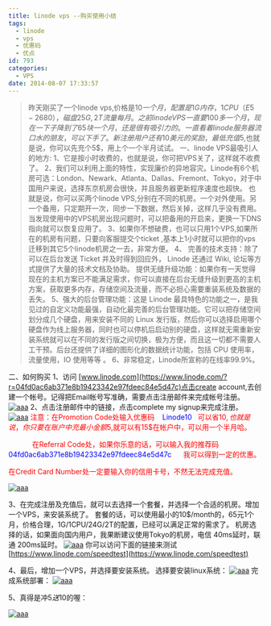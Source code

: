 ```yaml
---
title: linode vps --购买使用小结
tags:
  - linode
  - vps
  - 优惠码
  - 优点
id: 793
categories:
  - VPS
date: 2014-08-07 17:33:57
---
```


> 昨天刚买了一个linode vps,价格是10$一个月，配置是1G内存，1CPU（E5-2680），磁盘25G,2T流量每月。之前linode VPS一直要100多一个月，现在一下子降到了65块一个月，还是很有吸引力的。一直看着linode服务器流口水的朋友，可以下手了。新注册用户还有10美元的奖励，最低充值5$,也就是说，你可以先充个5$，用上个一个半月试试。
一、linode VPS最吸引人的地方:
1、它是按小时收费的，也就是说，你可把VPS关了，这样就不收费了。
2、我们可以利用上面的特性，实现廉价的异地容灾。Linode有6个机房可选：London、Newark、Atlanta、Dallas、Fremont、Tokyo，对于中国用户来说，选择东京机房会很快，并且服务器更新程序速度也超快。 也就是说，你可以买两个linode VPS,分别在不同的机房。一个对外使用。另一个备用，只定期开一次，同步一下数据，然后关掉，这样几乎没有费用。当发现使用中的VPS机房出现问题时，可以把备用的开启来，更换一下DNS 指向就可以恢复应用了。
3、如果你不想破费，也可以只用1个VPS,如果所在的机房有问题，只要向客服提交个ticket ,基本上1小时就可以把你的vps迁移到其它5个linode机房之一去，非常方便。
4、 完善的技术支持：除了可以在后台发送 Ticket 并及时得到回应外， Linode 还通过 Wiki, 论坛等方式提供了大量的技术文档及协助。
提供无缝升级功能：如果你有一天觉得现在的主机方案已不能满足需求，你可以直接在后台无缝升级到更高的主机方案，获取更多内存，存储空间及流量，而不必担心需要重装系统及数据的丢失。
5、强大的后台管理功能：这是 Linode 最具特色的功能之一，是我见过的自定义功能最强，自动化最完善的后台管理功能。它可以把存储空间划分成几个硬盘，用来安装不同的 Linux 发行版，然后你可以选择启用哪个硬盘作为线上服务器，同时也可以停机后启动别的硬盘，这样就无需重新安装系统就可以在不同的发行版之间切换，极为方便，而且这一切都不需要人工干预。后台还提供了详细的图形化的数据统计功能，包括 CPU 使用率，流量使用，IO 使用等等 。
6、非常稳定，Linode所宣称的在线率99.9%。

二、如何购买
1、访问 [www.linode.com](https://www.linode.com/?r=04fd0ac6ab371e8b19423342e97fdeec84e5d47c)点击create account,去创建一个帐号。记得把Email帐号写准确，需要点击注册邮件来完成帐号注册。
[![aaa](http://www.m690.com/wp-content/uploads/2014/08/aaa.jpg)](http://www.m690.com/wp-content/uploads/2014/08/aaa.jpg)
2、点击注册邮件中的链接，点击complete my signup来完成注册。
[![aaa](http://www.m690.com/wp-content/uploads/2014/08/aaa1.jpg)](http://www.m690.com/wp-content/uploads/2014/08/aaa1.jpg)
<span style="color: #ff0000;">注意：在Promotion Code处输入优惠码    <span style="color: #0000ff;">Linode10   </span><span style="color: #ff0000;">可以省10$,也就是说，你只要在账户中充最小金额5$,就可以有15$在帐户中，可以用一个半月哈。</span></span>

<span style="color: #ff0000;">             在Referral Code处，如果你乐意的话，可以输入我的推荐码    </span><span style="color: #0000ff;">04fd0ac6ab371e8b19423342e97fdeec84e5d47c      <span style="color: #ff0000;">我可以得到一定的优惠。</span></span>

<span style="color: #ff0000;">在Credit Card Number处一定要输入你的信用卡号，不然无法完成充值。</span>

[![aaa](http://www.m690.com/wp-content/uploads/2014/08/aaa2.jpg)](http://www.m690.com/wp-content/uploads/2014/08/aaa2.jpg)

3、在完成注册及充值后，就可以去选择一个套餐，并选择一个合适的机房。增加一个VPS，来安装系统了。
   套餐的话，可以使用最小的10$/month的，65元1个月，价格合理，1G/1CPU/24G/2T的配置，已经可以满足正常的需求了。
   机房选择的话，如果面向国内用户，我果断建议使用Tokyo的机房，电信 40ms延时，联通 200ms延时。
[![aaa](http://www.m690.com/wp-content/uploads/2014/08/aaa3.jpg)](http://www.m690.com/wp-content/uploads/2014/08/aaa3.jpg)
   你可以访问下面的链接来测试[https://www.linode.com/speedtest](https://www.linode.com/speedtest)

4、最后，增加一个VPS，并选择要安装系统。
   选择要安装linux系统：
[![aaa](http://www.m690.com/wp-content/uploads/2014/08/aaa4.jpg)](http://www.m690.com/wp-content/uploads/2014/08/aaa4.jpg)
   完成系统部署：
[![aaa](http://www.m690.com/wp-content/uploads/2014/08/aaa5.jpg)](http://www.m690.com/wp-content/uploads/2014/08/aaa5.jpg)

5、真得是冲5$送10$的喔：

[![aaa](http://www.m690.com/wp-content/uploads/2014/08/aaa6.jpg)](http://www.m690.com/wp-content/uploads/2014/08/aaa6.jpg)